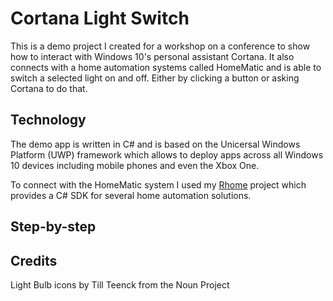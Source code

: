 # Cortana Light Switch
This is a demo project I created for a workshop on a conference to show how to interact with Windows 10's personal assistant Cortana. It also connects with a home automation systems called HomeMatic and is able to switch a selected light on and off. Either by clicking a button or asking Cortana to do that.

## Technology
The demo app is written in C# and is based on the Unicersal Windows Platform (UWP) framework which allows to deploy apps across all Windows 10 devices including mobile phones and even the Xbox One.

To connect with the HomeMatic system I used my [Rhome](https://github.com/Thepagedot/Rhome) project which provides a C# SDK for several home automation solutions.

## Step-by-step

## Credits
Light Bulb icons by Till Teenck from the Noun Project
